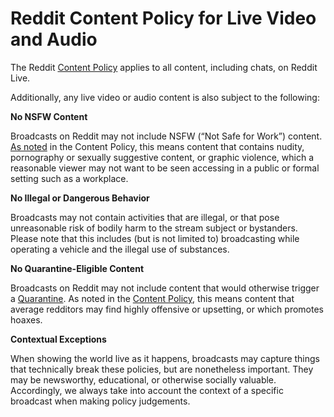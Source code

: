 Reddit Content Policy for Live Video and Audio
==============================================

The Reddit [Content Policy](https://www.redditinc.com/policies/content-policy) applies to all content, including chats, on Reddit Live.

Additionally, any live video or audio content is also subject to the following:

**No NSFW Content**

Broadcasts on Reddit may not include NSFW (“Not Safe for Work”) content. [As noted](https://www.redditinc.com/policies/content-policy#text-content3) in the Content Policy, this means content that contains nudity, pornography or sexually suggestive content, or graphic violence, which a reasonable viewer may not want to be seen accessing in a public or formal setting such as a workplace.

**No Illegal or Dangerous Behavior**

Broadcasts may not contain activities that are illegal, or that pose unreasonable risk of bodily harm to the stream subject or bystanders. Please note that this includes (but is not limited to) broadcasting while operating a vehicle and the illegal use of substances.

**No Quarantine-Eligible Content**

Broadcasts on Reddit may not include content that would otherwise trigger a [Quarantine](https://www.reddithelp.com/en/categories/rules-reporting/account-and-community-restrictions/quarantined-subreddits). As noted in the [Content Policy](https://www.redditinc.com/policies/content-policy), this means content that average redditors may find highly offensive or upsetting, or which promotes hoaxes.

**Contextual Exceptions**

When showing the world live as it happens, broadcasts may capture things that technically break these policies, but are nonetheless important. They may be newsworthy, educational, or otherwise socially valuable. Accordingly, we always take into account the context of a specific broadcast when making policy judgements.